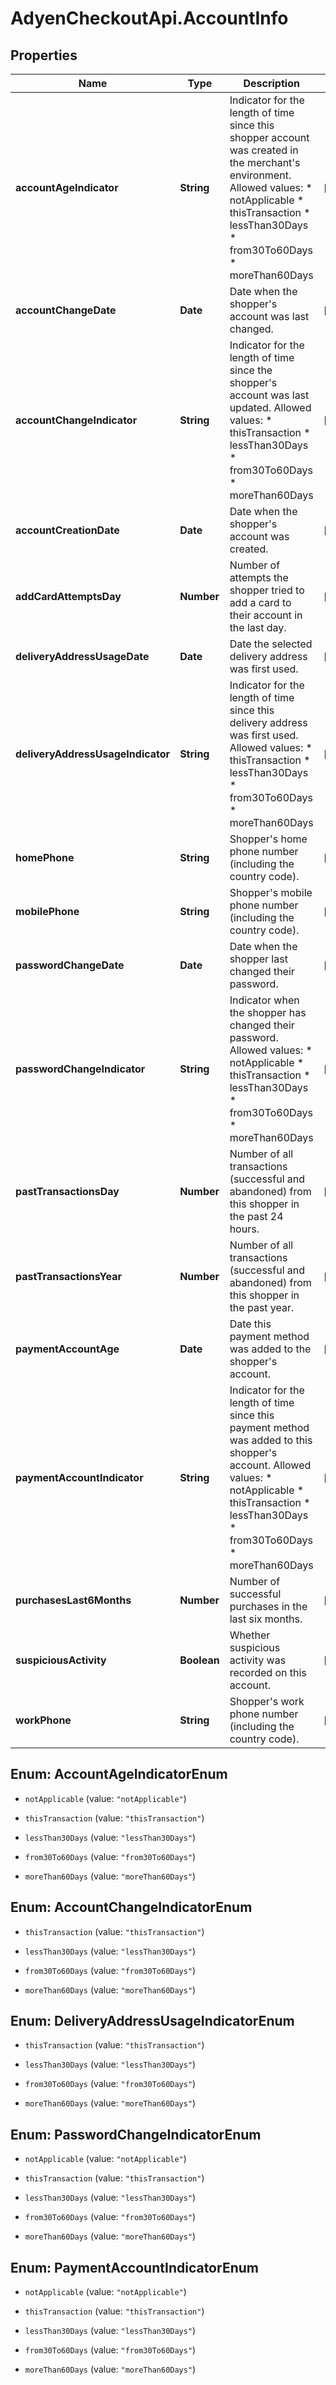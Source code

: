 # AdyenCheckoutApi.AccountInfo

## Properties

Name | Type | Description | Notes
------------ | ------------- | ------------- | -------------
**accountAgeIndicator** | **String** | Indicator for the length of time since this shopper account was created in the merchant&#39;s environment. Allowed values: * notApplicable * thisTransaction * lessThan30Days * from30To60Days * moreThan60Days | [optional] 
**accountChangeDate** | **Date** | Date when the shopper&#39;s account was last changed. | [optional] 
**accountChangeIndicator** | **String** | Indicator for the length of time since the shopper&#39;s account was last updated. Allowed values: * thisTransaction * lessThan30Days * from30To60Days * moreThan60Days | [optional] 
**accountCreationDate** | **Date** | Date when the shopper&#39;s account was created. | [optional] 
**addCardAttemptsDay** | **Number** | Number of attempts the shopper tried to add a card to their account in the last day. | [optional] 
**deliveryAddressUsageDate** | **Date** | Date the selected delivery address was first used. | [optional] 
**deliveryAddressUsageIndicator** | **String** | Indicator for the length of time since this delivery address was first used. Allowed values: * thisTransaction * lessThan30Days * from30To60Days * moreThan60Days | [optional] 
**homePhone** | **String** | Shopper&#39;s home phone number (including the country code). | [optional] 
**mobilePhone** | **String** | Shopper&#39;s mobile phone number (including the country code). | [optional] 
**passwordChangeDate** | **Date** | Date when the shopper last changed their password. | [optional] 
**passwordChangeIndicator** | **String** | Indicator when the shopper has changed their password. Allowed values: * notApplicable * thisTransaction * lessThan30Days * from30To60Days * moreThan60Days | [optional] 
**pastTransactionsDay** | **Number** | Number of all transactions (successful and abandoned) from this shopper in the past 24 hours. | [optional] 
**pastTransactionsYear** | **Number** | Number of all transactions (successful and abandoned) from this shopper in the past year. | [optional] 
**paymentAccountAge** | **Date** | Date this payment method was added to the shopper&#39;s account. | [optional] 
**paymentAccountIndicator** | **String** | Indicator for the length of time since this payment method was added to this shopper&#39;s account. Allowed values: * notApplicable * thisTransaction * lessThan30Days * from30To60Days * moreThan60Days | [optional] 
**purchasesLast6Months** | **Number** | Number of successful purchases in the last six months. | [optional] 
**suspiciousActivity** | **Boolean** | Whether suspicious activity was recorded on this account. | [optional] 
**workPhone** | **String** | Shopper&#39;s work phone number (including the country code). | [optional] 



## Enum: AccountAgeIndicatorEnum


* `notApplicable` (value: `"notApplicable"`)

* `thisTransaction` (value: `"thisTransaction"`)

* `lessThan30Days` (value: `"lessThan30Days"`)

* `from30To60Days` (value: `"from30To60Days"`)

* `moreThan60Days` (value: `"moreThan60Days"`)





## Enum: AccountChangeIndicatorEnum


* `thisTransaction` (value: `"thisTransaction"`)

* `lessThan30Days` (value: `"lessThan30Days"`)

* `from30To60Days` (value: `"from30To60Days"`)

* `moreThan60Days` (value: `"moreThan60Days"`)





## Enum: DeliveryAddressUsageIndicatorEnum


* `thisTransaction` (value: `"thisTransaction"`)

* `lessThan30Days` (value: `"lessThan30Days"`)

* `from30To60Days` (value: `"from30To60Days"`)

* `moreThan60Days` (value: `"moreThan60Days"`)





## Enum: PasswordChangeIndicatorEnum


* `notApplicable` (value: `"notApplicable"`)

* `thisTransaction` (value: `"thisTransaction"`)

* `lessThan30Days` (value: `"lessThan30Days"`)

* `from30To60Days` (value: `"from30To60Days"`)

* `moreThan60Days` (value: `"moreThan60Days"`)





## Enum: PaymentAccountIndicatorEnum


* `notApplicable` (value: `"notApplicable"`)

* `thisTransaction` (value: `"thisTransaction"`)

* `lessThan30Days` (value: `"lessThan30Days"`)

* `from30To60Days` (value: `"from30To60Days"`)

* `moreThan60Days` (value: `"moreThan60Days"`)




